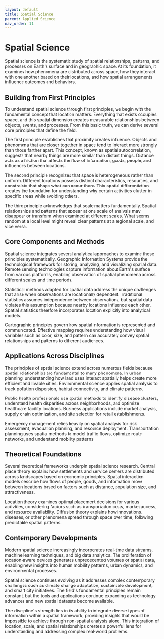 ```yaml
---
layout: default
title: Spatial Science
parent: Applied Science
nav_order: 11
---
```


# Spatial Science

Spatial science is the systematic study of spatial relationships, patterns, and processes on Earth's surface and in geographic space. At its foundation, it examines how phenomena are distributed across space, how they interact with one another based on their locations, and how spatial arrangements influence outcomes and behaviors.

## Building from First Principles

To understand spatial science through first principles, we begin with the fundamental concept that location matters. Everything that exists occupies space, and this spatial dimension creates measurable relationships between objects, events, and processes. From this basic truth, we can derive several core principles that define the field.

The first principle establishes that proximity creates influence. Objects and phenomena that are closer together in space tend to interact more strongly than those farther apart. This concept, known as spatial autocorrelation, suggests that nearby things are more similar than distant things. Distance acts as a friction that affects the flow of information, goods, people, and influences between locations.

The second principle recognizes that space is heterogeneous rather than uniform. Different locations possess distinct characteristics, resources, and constraints that shape what can occur there. This spatial differentiation creates the foundation for understanding why certain activities cluster in specific areas while avoiding others.

The third principle acknowledges that scale matters fundamentally. Spatial relationships and patterns that appear at one scale of analysis may disappear or transform when examined at different scales. What seems random at a local level might reveal clear patterns at a regional scale, and vice versa.

## Core Components and Methods

Spatial science integrates several analytical approaches to examine these principles systematically. Geographic Information Systems provide the technological framework for storing, analyzing, and visualizing spatial data. Remote sensing technologies capture information about Earth's surface from various platforms, enabling observation of spatial phenomena across different scales and time periods.

Statistical methods adapted for spatial data address the unique challenges that arise when observations are locationally dependent. Traditional statistics assumes independence between observations, but spatial data violates this assumption because nearby locations influence each other. Spatial statistics therefore incorporates location explicitly into analytical models.

Cartographic principles govern how spatial information is represented and communicated. Effective mapping requires understanding how visual variables such as color, size, and pattern can accurately convey spatial relationships and patterns to different audiences.

## Applications Across Disciplines

The principles of spatial science extend across numerous fields because spatial relationships are fundamental to many phenomena. In urban planning, understanding how land uses interact spatially helps create more efficient and livable cities. Environmental science applies spatial analysis to track pollution dispersion, habitat connectivity, and climate patterns.

Public health professionals use spatial methods to identify disease clusters, understand health disparities across neighborhoods, and optimize healthcare facility locations. Business applications include market analysis, supply chain optimization, and site selection for retail establishments.

Emergency management relies heavily on spatial analysis for risk assessment, evacuation planning, and resource deployment. Transportation planning uses spatial methods to model traffic flows, optimize route networks, and understand mobility patterns.

## Theoretical Foundations

Several theoretical frameworks underpin spatial science research. Central place theory explains how settlements and service centers are distributed across landscapes based on economic principles. Spatial interaction models describe how flows of people, goods, and information move between locations based on factors such as distance, population size, and attractiveness.

Location theory examines optimal placement decisions for various activities, considering factors such as transportation costs, market access, and resource availability. Diffusion theory explains how innovations, diseases, or other phenomena spread through space over time, following predictable spatial patterns.

## Contemporary Developments

Modern spatial science increasingly incorporates real-time data streams, machine learning techniques, and big data analytics. The proliferation of location-aware devices generates unprecedented volumes of spatial data, enabling new insights into human mobility patterns, urban dynamics, and environmental processes.

Spatial science continues evolving as it addresses complex contemporary challenges such as climate change adaptation, sustainable development, and smart city initiatives. The field's fundamental principles remain constant, but the tools and applications continue expanding as technology advances and new spatial datasets become available.

The discipline's strength lies in its ability to integrate diverse types of information within a spatial framework, providing insights that would be impossible to achieve through non-spatial analysis alone. This integration of location, scale, and spatial relationships creates a powerful lens for understanding and addressing complex real-world problems.
